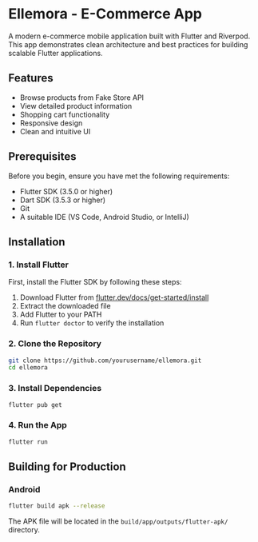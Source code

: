 # Ellemora - E-Commerce App

A modern e-commerce mobile application built with Flutter and Riverpod. This app demonstrates clean architecture and best practices for building scalable Flutter applications.

## Features

- Browse products from Fake Store API
- View detailed product information
- Shopping cart functionality
- Responsive design
- Clean and intuitive UI

## Prerequisites

Before you begin, ensure you have met the following requirements:

- Flutter SDK (3.5.0 or higher)
- Dart SDK (3.5.3 or higher)
- Git
- A suitable IDE (VS Code, Android Studio, or IntelliJ)

## Installation

### 1. Install Flutter

First, install the Flutter SDK by following these steps:

1. Download Flutter from [flutter.dev/docs/get-started/install](https://flutter.dev/docs/get-started/install)
2. Extract the downloaded file
3. Add Flutter to your PATH
4. Run `flutter doctor` to verify the installation

### 2. Clone the Repository

```bash
git clone https://github.com/yourusername/ellemora.git
cd ellemora
```

### 3. Install Dependencies

```bash
flutter pub get
```

### 4. Run the App

```bash
flutter run
```

## Building for Production

### Android

```bash
flutter build apk --release
```
The APK file will be located in the `build/app/outputs/flutter-apk/` directory.
